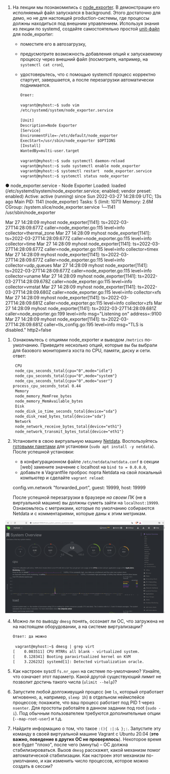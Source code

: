 1.  На лекции мы познакомились с [node_exporter](https://github.com/prometheus/node_exporter/releases). В демонстрации его исполняемый файл запускался в background. Этого достаточно для демо, но не для настоящей production-системы, где процессы должны находиться под внешним управлением. Используя знания из лекции по systemd, создайте самостоятельно простой [unit-файл](https://www.freedesktop.org/software/systemd/man/systemd.service.html) для node_exporter:
    
    -   поместите его в автозагрузку,
    -   предусмотрите возможность добавления опций к запускаемому процессу через внешний файл (посмотрите, например, на `systemctl cat cron`),
    -   удостоверьтесь, что с помощью systemctl процесс корректно стартует, завершается, а после перезагрузки автоматически поднимается.

			
			Ответ:
			
			vagrant@myhost:~$ sudo vim /etc/systemd/system/node_exporter.service
						
			[Unit]
			Description=Node Exporter
			[Service]
			EnvironmentFile=-/etc/default/node_exporter
			ExecStart=/usr/sbin/node_exporter $OPTIONS
			[Install]
			WantedBy=multi-user.target
			
			vagrant@myhost:~$ sudo systemctl daemon-reload
			vagrant@myhost:~$ sudo systemctl enable node_exporter
			vagrant@myhost:~$ systemctl restart  node_exporter.service
			vagrant@myhost:~$ systemctl status node_exporter
● node_exporter.service - Node Exporter
     Loaded: loaded (/etc/systemd/system/node_exporter.service; enabled; vendor preset: enabled)
     Active: active (running) since Sun 2022-03-27 14:28:09 UTC; 13s ago
   Main PID: 1141 (node_exporter)
      Tasks: 5 (limit: 1071)
     Memory: 2.6M
     CGroup: /system.slice/node_exporter.service
             └─1141 /usr/sbin/node_exporter

Mar 27 14:28:09 myhost node_exporter[1141]: ts=2022-03-27T14:28:09.677Z caller=node_exporter.go:115 level=info collector=thermal_zone
Mar 27 14:28:09 myhost node_exporter[1141]: ts=2022-03-27T14:28:09.677Z caller=node_exporter.go:115 level=info collector=time
Mar 27 14:28:09 myhost node_exporter[1141]: ts=2022-03-27T14:28:09.677Z caller=node_exporter.go:115 level=info collector=timex
Mar 27 14:28:09 myhost node_exporter[1141]: ts=2022-03-27T14:28:09.677Z caller=node_exporter.go:115 level=info collector=udp_queues
Mar 27 14:28:09 myhost node_exporter[1141]: ts=2022-03-27T14:28:09.677Z caller=node_exporter.go:115 level=info collector=uname
Mar 27 14:28:09 myhost node_exporter[1141]: ts=2022-03-27T14:28:09.678Z caller=node_exporter.go:115 level=info collector=vmstat
Mar 27 14:28:09 myhost node_exporter[1141]: ts=2022-03-27T14:28:09.680Z caller=node_exporter.go:115 level=info collector=xfs
Mar 27 14:28:09 myhost node_exporter[1141]: ts=2022-03-27T14:28:09.681Z caller=node_exporter.go:115 level=info collector=zfs
Mar 27 14:28:09 myhost node_exporter[1141]: ts=2022-03-27T14:28:09.681Z caller=node_exporter.go:199 level=info msg="Listening on" address=:9100
Mar 27 14:28:09 myhost node_exporter[1141]: ts=2022-03-27T14:28:09.681Z caller=tls_config.go:195 level=info msg="TLS is disabled." http2=false
			
			
1. Ознакомьтесь с опциями node_exporter и выводом `/metrics` по-умолчанию. Приведите несколько опций, которые вы бы выбрали для базового мониторинга хоста по CPU, памяти, диску и сети.
    ответ:
	
		CPU
		node_cpu_seconds_total{cpu="0",mode="idle"} 
		node_cpu_seconds_total{cpu="0",mode="system"} 
		node_cpu_seconds_total{cpu="0",mode="user"} 		process_cpu_seconds_total 0.44
		Memory
		node_memory_MemFree_bytes 
		node_memory_MemAvailable_bytes 
		Disk
		node_disk_io_time_seconds_total{device="sda"}
		node_disk_read_bytes_total{device="sda"}
		Network
		node_network_receive_bytes_total{device="eth1"}
		node_network_transmit_bytes_total{device="eth1"}
1.  Установите в свою виртуальную машину [Netdata](https://github.com/netdata/netdata). Воспользуйтесь [готовыми пакетами](https://packagecloud.io/netdata/netdata/install) для установки (`sudo apt install -y netdata`). После успешной установки:
    
    -   в конфигурационном файле `/etc/netdata/netdata.conf` в секции [web] замените значение с localhost на `bind to = 0.0.0.0`,
    -   добавьте в Vagrantfile проброс порта Netdata на свой локальный компьютер и сделайте `vagrant reload`:
    
    config.vm.network "forwarded_port", guest: 19999, host: 19999
    
    После успешной перезагрузки в браузере _на своем ПК_ (не в виртуальной машине) вы должны суметь зайти на `localhost:19999`. Ознакомьтесь с метриками, которые по умолчанию собираются Netdata и с комментариями, которые даны к этим метрикам.
	
   ![скрин](1.png)
	
4.  Можно ли по выводу `dmesg` понять, осознает ли ОС, что загружена не на настоящем оборудовании, а на системе виртуализации?

		Ответ: да можно
		 
		 vagrant@myhost:~$ dmesg | grep virt
		[    0.003511] CPU MTRRs all blank - virtualized system.
		[    0.128341] Booting paravirtualized kernel on KVM
		[    3.226232] systemd[1]: Detected virtualization oracle.
    
5.  Как настроен sysctl `fs.nr_open` на системе по-умолчанию? Узнайте, что означает этот параметр. Какой другой существующий лимит не позволит достичь такого числа (`ulimit --help`)?
    
6.  Запустите любой долгоживущий процесс (не `ls`, который отработает мгновенно, а, например, `sleep 1h`) в отдельном неймспейсе процессов; покажите, что ваш процесс работает под PID 1 через `nsenter`. Для простоты работайте в данном задании под root (`sudo -i`). Под обычным пользователем требуются дополнительные опции (`--map-root-user`) и т.д.
    
7.   Найдите информацию о том, что такое `:(){ :|:& };:`. Запустите эту команду в своей виртуальной машине Vagrant с Ubuntu 20.04 (**это важно, поведение в других ОС не проверялось**). Некоторое время все будет "плохо", после чего (минуты) – ОС должна стабилизироваться. Вызов `dmesg` расскажет, какой механизм помог автоматической стабилизации. Как настроен этот механизм по-умолчанию, и как изменить число процессов, которое можно создать в сессии?